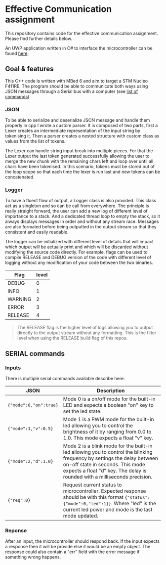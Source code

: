 # Effective Communication assignment

This repository contains code for the effective communication assignment. Please find further details below.

An UWP application written in C# to interface the microcontroller can be found [here](https://github.com/Captainfl4me/effective-communication_uwp).

## Goal & features

This C++ code is written with MBed 6 and aim to target a STM Nucleo F411RE. The program should be able to communicate both ways using JSON messages through a Serial bus with a computer (see [list of commands](#serial-commands)).

### JSON

To be able to serialize and deserialize JSON message and handle them properly in cpp I wrote a custom parser. It is composed of two parts, first a Lexer creates an intermediate representation of the input string by tokenising it. Then a parser creates a nested structure with custom class as values from the list of tokens.

The Lexer can handle string input break into multiple pieces. For that the Lexer output the last token generated successfully allowing the user to merge the new chunk with the remaining chars left and loop over until all chars have been tokenised. In this scenario, tokens must be stored out of the loop scope so that each time the lexer is run last and new tokens can be concatenated.

### Logger

To have a fluent flow of output, a Logger class is also provided. This class act as a singleton and so can be call from everywhere. The principle is really straight forward, the user can add a new log of different level of importance to a stack. And a dedicated thread loop to empty the stack, so it always displays messages in order and without any stream race. Messages are also formated before being outputted in the output stream so that they consistent and easily readable.

The logger can be initialized with different level of details that will impact which output will be actually print and which will be discarded without modifying the source code directly. For example, flags can be used to compile RELEASE and DEBUG version of the code with different level of logging without any modification of your code between the two binaries.

Flag|level
--|--
DEBUG|0
INFO|1
WARNING|2
ERROR|3
RELEASE|4

> The RELEASE flag is the higher level of logs allowing you to output directly to the output stream without any formatting. This is the filter level when using the RELEASE build flag of this repos.

## SERIAL commands

### Inputs

There is multiple serial commands available describe here:

JSON|Description
--|--
`{"mode":0,"on":true}`|Mode 0 is a on/off mode for the built-in LED and expects a boolean "on" key to set the led state.
`{"mode":1,"v":0.5}`| Mode 1 is a PWM mode for the built-in led allowing you to control the brightness of it by ranging from 0.0 to 1.0. This mode expects a float "v" key.
`{"mode":2,"d":1.0}`| Mode 2 is a blink mode for the built-in led allowing you to control the blinking frequency by settings the delay between on-off state in seconds. This mode expects a float "d" key. The delay is rounded with a milliseconds precision.
`{"req":0}`| Request current status to microcontroller. Expected response should be with this format `{"status":{"mode":0,"led":1}}`. Where "led" is the current led power and mode is the last mode updated.

### Reponse

After an input, the microcontroller should respond back. If the input expects a response then it will be provide else it would be an empty object. The response could also contain a "err" field with the error message if something wrong happens.

